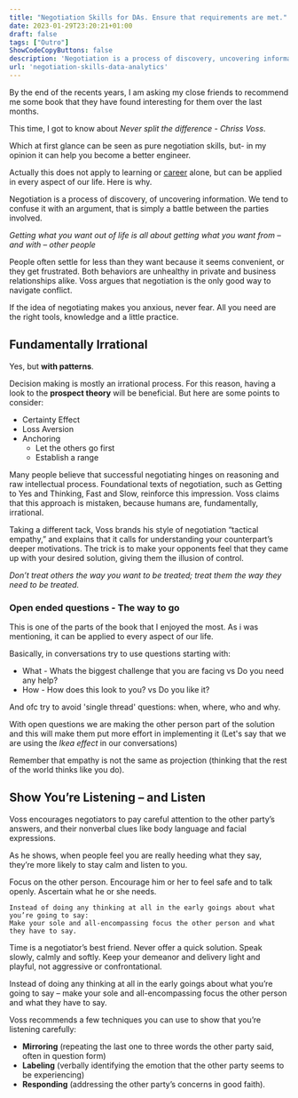 ```yaml
---
title: "Negotiation Skills for DAs. Ensure that requirements are met."
date: 2023-01-29T23:20:21+01:00
draft: false
tags: ["Outro"]
ShowCodeCopyButtons: false
description: 'Negotiation is a process of discovery, uncovering information. We need such skills to perform a superb job in analytics. Learn techniques to consider while working with others.'
url: 'negotiation-skills-data-analytics'
---
```



By the end of the recents years, I am asking my close friends to recommend me some book that they have found interesting for them over the last months.

This time, I got to know about *Never split the difference - Chriss Voss*.

Which at first glance can be seen as pure negotiation skills, but- in my opinion it can help you become a better engineer.

Actually this does not apply to learning or [career](/business-skills-data-analytics/) alone, but can be applied in every aspect of our life. Here is why.

Negotiation is a process of discovery, of uncovering information. We tend to confuse it with an argument, that is simply a battle between the parties involved.

*Getting what you want out of life is all about getting what you want from – and with – other people*


People often settle for less than they want because it seems convenient, or they get frustrated. Both behaviors are unhealthy in private and business relationships alike. Voss argues that negotiation is the only good way to navigate conflict.

If the idea of negotiating makes you anxious, never fear. All you need are the right tools, knowledge and a little practice.

## Fundamentally Irrational

Yes, but **with patterns**.

Decision making is mostly an irrational process. For this reason, having a look to the **prospect theory** will be beneficial. But here are some points to consider:

* Certainty Effect
* Loss Aversion
* Anchoring
    * Let the others go first
    * Establish a range

Many people believe that successful negotiating hinges on reasoning and raw intellectual process. Foundational texts of negotiation, such as Getting to Yes and Thinking, Fast and Slow, reinforce this impression. Voss claims that this approach is mistaken, because humans are, fundamentally, irrational.

Taking a different tack, Voss brands his style of negotiation “tactical empathy,” and explains that it calls for understanding your counterpart’s deeper motivations. 
The trick is to make your opponents feel that they came up with your desired solution, giving them the illusion of control.

*Don’t treat others the way you want to be treated; treat them the way they need to be treated.*

### Open ended questions - The way to go

This is one of the parts of the book that I enjoyed the most. As i was mentioning, it can be applied to every aspect of our life.

Basically, in conversations try to use questions starting with:

* What - Whats the biggest challenge that you are facing vs Do you need any help?
* How - How does this look to you? vs Do you like it?

And ofc try to avoid 'single thread' questions: when, where, who and why.

With open questions we are making the other person part of the solution and this will make them put more effort in implementing it (Let's say that we are using the *Ikea effect* in our conversations)

Remember that empathy is not the same as projection (thinking that the rest of the world thinks like you do).

## Show You’re Listening – and Listen

Voss encourages negotiators to pay careful attention to the other party’s answers, and their nonverbal clues like body language and facial expressions.

As he shows, when people feel you are really heeding what they say, they’re more likely to stay calm and listen to you.

Focus on the other person. Encourage him or her to feel safe and to talk openly. Ascertain what he or she needs. 

>
    Instead of doing any thinking at all in the early goings about what you’re going to say:
    Make your sole and all-encompassing focus the other person and what they have to say.
>

Time is a negotiator’s best friend. Never offer a quick solution. Speak slowly, calmly and softly. Keep your demeanor and delivery light and playful, not aggressive or confrontational.

Instead of doing any thinking at all in the early goings about what you’re going to say – make your sole and all-encompassing focus the other person and what they have to say.

Voss recommends a few techniques you can use to show that you’re listening carefully:

* **Mirroring** (repeating the last one to three words the other party said, often in question form)
* **Labeling** (verbally identifying the emotion that the other party seems to be experiencing) 
* **Responding** (addressing the other party’s concerns in good faith).